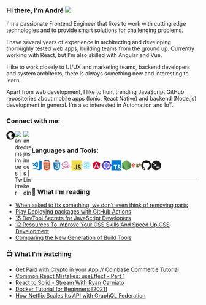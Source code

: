 ### Hi there, I'm André  <img src="https://media.giphy.com/media/hvRJCLFzcasrR4ia7z/giphy.gif" width="25px">

I'm a passionate Frontend Engineer that likes to work with cutting edge technologies and to provide smart solutions for challenging problems.

I have several years of experience in architecting and developing thoroughly tested web apps, building teams from the ground up. Currently working with React, but I'm also skilled with Angular and Vue. 

I like to work closely to UI/UX and marketing teams, backend developers and system architects, there is always something new and interesting to learn. 

Apart from web development, I like to hunt trending JavaScript GitHub repositories about mobile apps (Ionic, React Native) and backend (Node.js) development in general. I'm also interested in Automation and IoT.


### Connect with me:

[<img align="left" alt="teklinks.andrejnsimoes.com" width="22px" src="https://raw.githubusercontent.com/iconic/open-iconic/master/svg/globe.svg" />][website]
[<img align="left" alt="andrejnsimoes | Twitter" width="22px" src="https://cdn.jsdelivr.net/npm/simple-icons@v3/icons/twitter.svg" />][twitter]
[<img align="left" alt="andrejnsimoes | LinkedIn" width="22px" src="https://cdn.jsdelivr.net/npm/simple-icons@v3/icons/linkedin.svg" />][linkedin]

<br />

### Languages and Tools:

<img align="left" alt="Visual Studio Code" width="26px" src="https://raw.githubusercontent.com/github/explore/80688e429a7d4ef2fca1e82350fe8e3517d3494d/topics/visual-studio-code/visual-studio-code.png" />
<img align="left" alt="HTML5" width="26px" src="https://raw.githubusercontent.com/github/explore/80688e429a7d4ef2fca1e82350fe8e3517d3494d/topics/html/html.png" />
<img align="left" alt="CSS3" width="26px" src="https://raw.githubusercontent.com/github/explore/80688e429a7d4ef2fca1e82350fe8e3517d3494d/topics/css/css.png" />
<img align="left" alt="Sass" width="26px" src="https://raw.githubusercontent.com/github/explore/80688e429a7d4ef2fca1e82350fe8e3517d3494d/topics/sass/sass.png" />
<img align="left" alt="JavaScript" width="26px" src="https://raw.githubusercontent.com/github/explore/80688e429a7d4ef2fca1e82350fe8e3517d3494d/topics/javascript/javascript.png" />
<img align="left" alt="React" width="26px" src="https://raw.githubusercontent.com/github/explore/80688e429a7d4ef2fca1e82350fe8e3517d3494d/topics/react/react.png" />
<img align="left" alt="Angular" width="26px" src="https://raw.githubusercontent.com/github/explore/80688e429a7d4ef2fca1e82350fe8e3517d3494d/topics/angular/angular.png" />
<img align="left" alt="eslint" width="26px" src="https://raw.githubusercontent.com/github/explore/80688e429a7d4ef2fca1e82350fe8e3517d3494d/topics/eslint/eslint.png" />
<img align="left" alt="typescript" width="26px" src="https://raw.githubusercontent.com/github/explore/80688e429a7d4ef2fca1e82350fe8e3517d3494d/topics/typescript/typescript.png" />
<img align="left" alt="Node.js" width="26px" src="https://raw.githubusercontent.com/github/explore/80688e429a7d4ef2fca1e82350fe8e3517d3494d/topics/nodejs/nodejs.png" />
<img align="left" alt="Git" width="26px" src="https://raw.githubusercontent.com/github/explore/80688e429a7d4ef2fca1e82350fe8e3517d3494d/topics/git/git.png" />
<img align="left" alt="GitHub" width="26px" src="https://raw.githubusercontent.com/github/explore/78df643247d429f6cc873026c0622819ad797942/topics/github/github.png" />
<img align="left" alt="Terminal" width="26px" src="https://raw.githubusercontent.com/github/explore/80688e429a7d4ef2fca1e82350fe8e3517d3494d/topics/terminal/terminal.png" />

<br />
<br />

---

### 📕 What I'm reading

<!-- BLOG-POST-LIST:START -->
- [When asked to fix something, we don’t even think of removing parts](https://teklinks.andrejnsimoes.com/2021/04/when-asked-to-fix-something-we-dont.html)
- [Play Deploying packages with GitHub Actions](https://teklinks.andrejnsimoes.com/2021/04/play-deploying-packages-with-github.html)
- [15 DevTool Secrets for JavaScript Developers](https://teklinks.andrejnsimoes.com/2021/04/15-devtool-secrets-for-javascript.html)
- [12 Resources To Improve Your CSS Skills And Speed Up CSS Development](https://teklinks.andrejnsimoes.com/2021/04/12-resources-to-improve-your-css-skills.html)
- [Comparing the New Generation of Build Tools](https://teklinks.andrejnsimoes.com/2021/04/comparing-new-generation-of-build-tools.html)
<!-- BLOG-POST-LIST:END -->

### 📺 What I'm watching

<!-- YOUTUBE:START -->
- [Get Paid with Crypto in your App // Coinbase Commerce Tutorial](https://www.youtube.com/watch?v=sZif1kuAjcY)
- [Common React Mistakes: useEffect - Part 1](https://www.youtube.com/watch?v=lStfMBiWROQ)
- [React to Solid - Stream With Ryan Carniato](https://www.youtube.com/watch?v=p8e9ta269x8)
- [Docker Tutorial for Beginners [2021]](https://www.youtube.com/watch?v=pTFZFxd4hOI)
- [How Netflix Scales Its API with GraphQL Federation](https://www.youtube.com/watch?v=QrEOvHdH2Cg)
<!-- YOUTUBE:END -->


[website]: https://teklinks.andrejnsimoes.com
[twitter]: https://twitter.com/andrejnsimoes
[linkedin]: https://linkedin.com/in/andrejnsimoes
